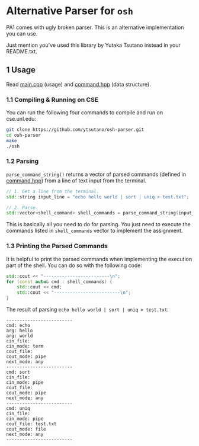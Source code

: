# Alternative Parser for `osh`

PA1 comes with ugly broken parser. This is an alternative implementation you
can use.

Just mention you've used this library by Yutaka Tsutano instead in your
README.txt.

## 1 Usage

Read [main.cpp](main.cpp) (usage) and [command.hpp](command.hpp) (data
structure).

### 1.1 Compiling & Running on CSE

You can run the following four commands to compile and run on cse.unl.edu:

```sh
git clone https://github.com/ytsutano/osh-parser.git
cd osh-parser
make
./osh
```

### 1.2 Parsing

`parse_command_string()` returns a vector of parsed commands (defined in
[command.hpp](command.hpp)) from a line of text input from the terminal.

```cpp
// 1. Get a line from the terminal.
std::string input_line = "echo hello world | sort | uniq > test.txt";

// 2. Parse.
std::vector<shell_command> shell_commands = parse_command_string(input_line);
```

This is basically all you need to do for parsing. You just need to execute the
commands listed in `shell_commands` vector to implement the assignment.

### 1.3 Printing the Parsed Commands

It is helpful to print the parsed commands when implementing the execution part
of the shell. You can do so with the following code:

```cpp
std::cout << "-------------------------\n";
for (const auto& cmd : shell_commands) {
    std::cout << cmd;
    std::cout << "-------------------------\n";
}
```

The result of parsing `echo hello world | sort | uniq > test.txt`:

```text
-------------------------
cmd: echo
arg: hello
arg: world
cin_file:
cin_mode: term
cout_file:
cout_mode: pipe
next_mode: any
-------------------------
cmd: sort
cin_file:
cin_mode: pipe
cout_file:
cout_mode: pipe
next_mode: any
-------------------------
cmd: uniq
cin_file:
cin_mode: pipe
cout_file: test.txt
cout_mode: file
next_mode: any
-------------------------
```
